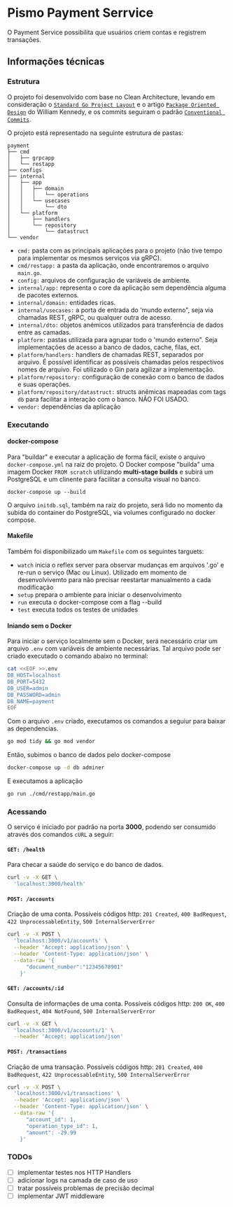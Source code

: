 # Pismo Payment Serrvice

O Payment Service possibilita que usuários criem contas e registrem transações.

## Informações técnicas

### Estrutura

O projeto foi desenvolvido com base no Clean Architecture, levando em consideração o [`Standard Go Project Layout`](https://github.com/golang/go/wiki/Modules) e o artigo [`Package Oriented Design`](https://www.ardanlabs.com/blog/2017/02/package-oriented-design.html) do William Kennedy, e os commits seguiram o padrão [`Conventional Commits`](https://www.conventionalcommits.org/en/v1.0.0/).

O projeto está representado na seguinte estrutura de pastas:

```text
payment
├── cmd
│   ├── grpcapp
│   └── restapp
├── configs
├── internal
│   ├── app
│   │   ├── domain
│   │   │   └── operations
│   │   └── usecases
│   │       └── dto
│   └── platform
│       ├── handlers
│       └── repository
│           └── datastruct
└── vendor
```

- `cmd:` pasta com as principais aplicações para o projeto (não tive tempo para implementar os mesmos serviços via gRPC).
- `cmd/restapp:` a pasta da aplicação, onde encontraremos o arquivo `main.go`.
- `config:` arquivos de configuração de variáveis de ambiente.
- `internal/app:` representa o core da aplicação sem dependência alguma de pacotes externos.
- `internal/domain:` entidades ricas.
- `internal/usecases:` a porta de entrada do 'mundo externo", seja via chamadas REST, gRPC, ou qualquer outra de acesso.
- `internal/dto:` objetos anémicos utilizados para transferência de dados entre as camadas.
- `platform:` pastas utilizada para agrupar todo o 'mundo externo". Seja implementações de acesso a banco de dados, cache, filas, ect.
- `platform/handlers:` handlers de chamadas REST, separados por arquivo. É possível identificar as possíveis chamadas pelos respectivos nomes de arquivo. Foi utilizado o Gin para agilizar a implementação.
- `platform/repository:` configuração de conexão com o banco de dados e suas operações.
- `platform/repository/datastruct:` structs anêmicas mapeadas com tags `db` para facilitar a interação com o banco. NÃO FOI USADO.
- `vendor:` dependências da aplicação

### Executando

#### docker-compose
Para "buildar" e executar a aplicação de forma fácil, existe o arquivo `docker-compose.yml` na raiz do projeto. O Docker compose "builda" uma imagem Docker `FROM scratch` utilizando **multi-stage builds** e subirá um PostgreSQL e um clinente para facilitar a consulta visual no banco.

```
docker-compose up --build
```

O arquivo `initdb.sql`, também na raiz do projeto, será lido no momento da subida do container do PostgreSQL, via volumes configurado no docker compose.

#### Makefile

Também foi disponibilizado um `Makefile` com os seguintes targuets:

- `watch` inicia o reflex server para observar mudanças em arquivos '.go' e re-run o serviço (Mac ou Linux). Utilizado em momento de desenvolvivemto para não precisar reestartar manualmento a cada modificação
- `setup` prepara o ambiente para iniciar o desenvolvimento
- `run` executa o docker-compose com a flag --build
- `test` executa todos os testes de unidades

#### Iniando sem o Docker

Para iniciar o serviço localmente sem o Docker, será necessário criar um arquivo `.env` com variáveis de ambiente necessárias. Tal arquivo pode ser criado executado o comando abaixo no terminal:

```bash
cat <<EOF >>.env
DB_HOST=localhost
DB_PORT=5432
DB_USER=admin
DB_PASSWORD=admin
DB_NAME=payment
EOF
```

Com o arquivo `.env` criado, executamos os comandos a seguiur para baixar as dependencias.

```bash
go mod tidy && go mod vendor
```

Então, subimos o banco de dados pelo docker-compose

```bash
docker-compose up -d db adminer
```

E executamos a aplicação

```bash
go run ./cmd/restapp/main.go
```

### Acessando

O serviço é iniciado por padrão na porta **3000**, podendo ser consumido através dos comandos `cURL` a seguir:

#### `GET: /health`

Para checar a saúde do serviço e do banco de dados.

```bash
curl -v -X GET \
  'localhost:3000/health'
```

#### `POST: /accounts`

Criação de uma conta. Possíveis códigos http: `201 Created`, `400 BadRequest`, `422 UnprocessableEntity`, `500 InternalServerError`

```bash
curl -v -X POST \
  'localhost:3000/v1/accounts' \
  --header 'Accept: application/json' \
  --header 'Content-Type: application/json' \
  --data-raw '{
      "document_number":"12345678901"
    }'
```

#### `GET: /accounts/:id`

Consulta de informações de uma conta. Possíveis códigos http: `200 OK`, `400 BadRequest`, `404 NotFound`, `500 InternalServerError`

```bash
curl -v -X GET \
  'localhost:3000/v1/accounts/1' \
  --header 'Accept: application/json'
```

#### `POST: /transactions`

Criação de uma transação. Possíveis códigos http: `201 Created`, `400 BadRequest`, `422 UnprocessableEntity`, `500 InternalServerError`

```bash
curl -v -X POST \
  'localhost:3000/v1/transactions' \
  --header 'Accept: application/json' \
  --header 'Content-Type: application/json' \
  --data-raw '{
      "account_id": 1,
      "operation_type_id": 1,
      "amount": -29.99
    }'
```

### TODOs

- [ ] implementar testes nos HTTP Handlers
- [ ] adicionar logs na camada de caso de uso
- [ ] tratar possíveis problemas de precisão decimal
- [ ] implementar JWT middleware
